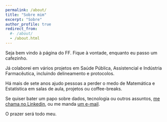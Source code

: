 ```yaml
---
permalink: /about/
title: "Sobre mim"
excerpt: "Sobre"
author_profile: true
redirect_from: 
  #- /about/
  - /about.html
---
```


Seja bem vindo à página do FF.
Fique à vontade, enquanto eu passo um cafezinho.

Já colaborei em vários projetos em Saúde Pública, Assistencial e Indústria Farmacêutica, incluindo delineamento e protocolos.

Há mais de sete anos ajudo pessoas a perder o medo de Matemática e Estatística em salas de aula, projetos ou coffee-breaks.

Se quiser bater um papo sobre dados, tecnologia ou outros assuntos, [me chama no Linkedin](https://www.linkedin.com/in/philsf/), ou me manda [um e-mail](mailto:prof.felipefigueiredo@gmail.com).

O prazer será todo meu.
